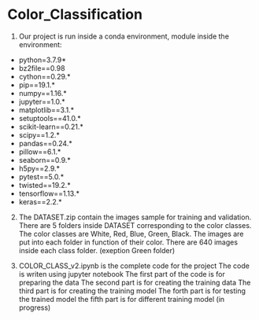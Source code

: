 # Color_Classification

1. Our project is run inside a conda environment,
  module inside the environment:
- python=3.7.9*
- bz2file==0.98
- cython==0.29.*
- pip==19.1.*
- numpy==1.16.*
- jupyter==1.0.*
- matplotlib==3.1.*
- setuptools==41.0.*
- scikit-learn==0.21.*
- scipy==1.2.*
- pandas==0.24.*
- pillow==6.1.*
- seaborn==0.9.*
- h5py==2.9.*
- pytest==5.0.*
- twisted==19.2.*
- tensorflow==1.13.*
- keras==2.2.*


2. The DATASET.zip contain the images sample for training and validation.
  There are 5 folders inside DATASET corresponding to the color classes.
  The color classes are White, Red, Blue, Green, Black.
  The images are put into each folder in function of their color.
  There are 640 images inside each class folder. (exeption Green folder)


3. COLOR_CLASS_v2.ipynb is the complete code for the project
  The code is writen using jupyter notebook
  The first part of the code is for preparing the data
  The second part is for creating the training data
  The third part is for creating the training model
  The forth part is for testing the trained model
  the fifth part is for different training model (in progress)
